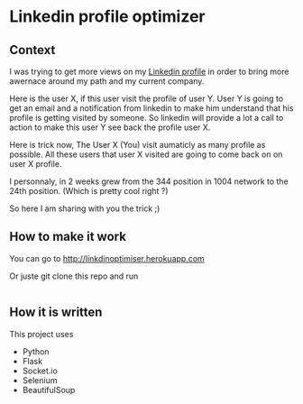 # Linkedin profile optimizer

## Context

I was trying to get more views on my [Linkedin profile](https://fr.linkedin.com/in/sharmashubham1) in order to bring more awernace around my path and my current company.

Here is the user X, if this user visit the profile of user Y. User Y is going to get an email and a notification from linkedin to make him understand that his profile is getting visited by someone. So linkedin will provide a lot a call to action to make this user Y see back the profile user X.

Here is trick now, The User X (You) visit aumaticly as many profile as possible. All these users that user X visited are going to come back on on user X profile.

I personnaly, in 2 weeks grew from the 344 position in 1004 network to the 24th position. (Which is pretty cool right ?)

So here I am sharing with you the trick ;)

## How to make it work

You can go to http://linkdinoptimiser.herokuapp.com

Or juste git clone this repo and run

```bash
```

## How it is written

This project uses 

- Python
- Flask
- Socket.io
- Selenium
- BeautifulSoup

